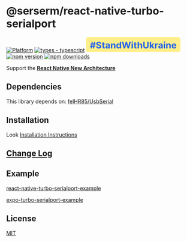 # @serserm/react-native-turbo-serialport

[![Platform](https://img.shields.io/badge/platform-android-989898.svg)](https://npmjs.org/package/@serserm/react-native-turbo-serialport)
[![types - typescript](https://img.shields.io/npm/types/badge-maker)](https://www.typescriptlang.org)
[![StandWithUkraine](https://raw.githubusercontent.com/vshymanskyy/StandWithUkraine/main/badges/StandWithUkraine.svg)](https://github.com/vshymanskyy/StandWithUkraine/blob/main/docs/README.md)
<br/>
[![npm version](https://img.shields.io/npm/v/@serserm/react-native-turbo-serialport.svg)](https://www.npmjs.com/package/@serserm/react-native-turbo-serialport)
[![npm downloads](https://img.shields.io/npm/dm/@serserm/react-native-turbo-serialport.svg)](https://www.npmjs.com/package/@serserm/react-native-turbo-serialport)

Support the **[React Native New Architecture](https://reactnative.dev/docs/the-new-architecture/landing-page)**

## Dependencies

This library depends on: [felHR85/UsbSerial](https://github.com/felHR85/UsbSerial)

## Installation

Look [Installation Instructions](https://github.com/serserm/react-native-turbo-serialport/blob/main/docs/installation.md)

## [Change Log](https://github.com/serserm/react-native-turbo-serialport/blob/main/CHANGELOG.md)

## Example

[react-native-turbo-serialport-example](https://github.com/serserm/react-native-turbo-serialport/blob/main/examples/native)

[expo-turbo-serialport-example](https://github.com/serserm/react-native-turbo-serialport/blob/main/examples/expo-app)

## License

[MIT](LICENSE)
